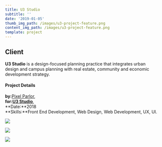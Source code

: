 ```yaml
---
title: U3 Studio
subtitle: ''
date: '2019-01-05'
thumb_img_path: /images/u3-project-feature.png
content_img_path: /images/u3-project-feature.png
template: project
---
```

## Client

**U3 Studio** is a design-focused planning practice that integrates urban design and campus planning with real estate, community and economic development strategy.

#### Project Details

**by:**[Pixel Parlor](http://www.pixelparlor.com/),\
**for:[U3 Studio](https://www.u3studio.com/)**,\
**Date:**2018\
**Skills:**Front End Development, Web Design, Web Development, UX, UI.

![](/images/u3-dsk.png)

![](/images/u3-tblt.png)

![](/images/u3-phn.png)